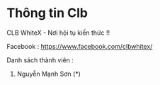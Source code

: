 # Thông tin Clb
CLB WhiteX - Nơi hội tụ kiến thức !!

Facebook : https://www.facebook.com/clbwhitex/

Danh sách thành viên :
1. Nguyễn Mạnh Sơn (*)


